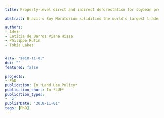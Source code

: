 ```yaml
---
title: Property-level direct and indirect deforestation for soybean production in the Amazon region of Mato Grosso, Brazil

abstract: Brazil’s Soy Moratorium solidified the world’s largest traders’ commitment to stop soybean purchases from production areas deforested after July 2006. The aim was to remove deforestation from the soybean supply-chain and halt one of the main drivers of forest loss in the Amazon biome. In this study, we investigated changes in deforestation at the property-level for the period 2004 to 2014. The objective was to examine direct and indirect deforestation, defined as on-property displacement and cross-parcel displacement deforestation for soybean expansion in the Amazon region of Mato Grosso, the leading soy-producing state of the Brazilian Amazon. We used publicly available property and land use data to quantify deforestation associated with cropland expansion. Similar to previous studies, we found that direct deforestation for soybean expansion declined following the implementation of the Soy Moratorium. Moreover, our analysis suggest that indirect deforestation occurred already before the implementation of the Soy Moratorium, and decreased following the first period of analyses. However, slight increases of indirect deforestation in the more recent periods, combined with decreasing direct deforestations rendered indirect deforestation to be responsible for more than half of the deforestation associated with soybean expansion. While we acknowledge the overall reduction of deforestation for soybean, our results suggest, given the increasing trends of deforestation in the Brazilian Amazon since 2013, to address indirect deforestation within the Soy Moratorium. This may be achieved by zero-property-deforestation commitments and by strengthening the integration between supply-chain actors, the soybean and beef purchasing companies and the federal policies aiming to control deforestation.

authors:
- Admin
- Leticia de Barros Viana Hissa
- Philippe Rufin
- Tobia Lakes


date: "2018-11-01"
doi: ""
featured: false

projects:
- PhD
publication: In *Land Use Policy*
publication_short: In *LUP*
publication_types:
- "2"
publishDate: "2018-11-01"
tags: [PhD]
---
```

